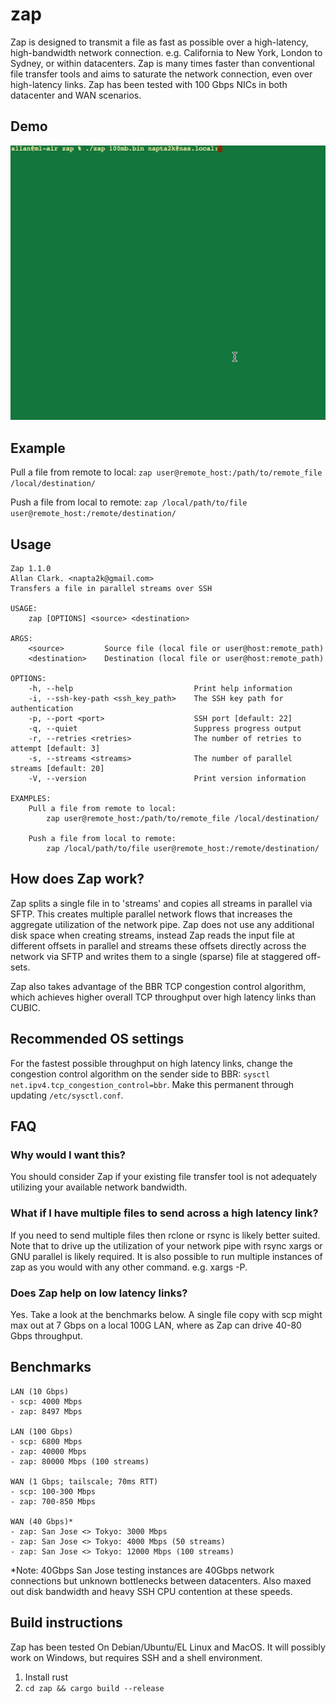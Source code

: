 # zap
Zap is designed to transmit a file as fast as possible over a high-latency, high-bandwidth network connection. e.g. California to New York, London to Sydney, or within datacenters. Zap is many times faster than conventional file transfer tools and aims to saturate the network connection, even over high-latency links. Zap has been tested with 100 Gbps NICs in both datacenter and WAN scenarios.

## Demo
<img src="https://github.com/ajclark/zap/blob/main/zap.gif?raw=true">

## Example
Pull a file from remote to local:
`zap user@remote_host:/path/to/remote_file /local/destination/`

Push a file from local to remote:
`zap /local/path/to/file user@remote_host:/remote/destination/`

## Usage
```
Zap 1.1.0
Allan Clark. <napta2k@gmail.com>
Transfers a file in parallel streams over SSH

USAGE:
    zap [OPTIONS] <source> <destination>

ARGS:
    <source>         Source file (local file or user@host:remote_path)
    <destination>    Destination (local file or user@host:remote_path)

OPTIONS:
    -h, --help                           Print help information
    -i, --ssh-key-path <ssh_key_path>    The SSH key path for authentication
    -p, --port <port>                    SSH port [default: 22]
    -q, --quiet                          Suppress progress output
    -r, --retries <retries>              The number of retries to attempt [default: 3]
    -s, --streams <streams>              The number of parallel streams [default: 20]
    -V, --version                        Print version information

EXAMPLES:
	Pull a file from remote to local:
		zap user@remote_host:/path/to/remote_file /local/destination/

	Push a file from local to remote:
		zap /local/path/to/file user@remote_host:/remote/destination/
```

## How does Zap work?
Zap splits a single file in to 'streams' and copies all streams in parallel via SFTP. This creates multiple parallel network flows that increases the aggregate utilization of the network pipe. Zap does not use any additional disk space when creating streams, instead Zap reads the input file at different offsets in parallel and streams these offsets directly across the network via SFTP and writes them to a single (sparse) file at staggered off-sets.

Zap also takes advantage of the BBR TCP congestion control algorithm, which achieves higher overall TCP throughput over high latency links than CUBIC.

## Recommended OS settings
For the fastest possible throughput on high latency links, change the congestion control algorithm on the sender side to BBR: `sysctl net.ipv4.tcp_congestion_control=bbr`. Make this permanent through updating `/etc/sysctl.conf`.

## FAQ
### Why would I want this?
You should consider Zap if your existing file transfer tool is not adequately utilizing your available network bandwidth.

### What if I have multiple files to send across a high latency link?
If you need to send multiple files then rclone or rsync is likely better suited. Note that to drive up the utilization of your network pipe with rsync xargs or GNU parallel is likely required. It is also possible to run multiple instances of zap as you would with any other command. e.g. xargs -P.

### Does Zap help on low latency links?
Yes. Take a look at the benchmarks below. A single file copy with scp might max out at 7 Gbps on a local 100G LAN, where as Zap can drive 40-80 Gbps throughput.

## Benchmarks
``` 
LAN (10 Gbps)
- scp: 4000 Mbps
- zap: 8497 Mbps

LAN (100 Gbps)
- scp: 6800 Mbps
- zap: 40000 Mbps
- zap: 80000 Mbps (100 streams)

WAN (1 Gbps; tailscale; 70ms RTT)
- scp: 100-300 Mbps
- zap: 700-850 Mbps

WAN (40 Gbps)*
- zap: San Jose <> Tokyo: 3000 Mbps
- zap: San Jose <> Tokyo: 4000 Mbps (50 streams)
- zap: San Jose <> Tokyo: 12000 Mbps (100 streams)
```
*Note: 40Gbps San Jose testing instances are 40Gbps network connections but unknown bottlenecks between datacenters. Also maxed out disk bandwidth and heavy SSH CPU contention at these speeds.

## Build instructions
Zap has been tested On Debian/Ubuntu/EL Linux and MacOS. It will possibly work on Windows, but requires SSH and a shell environment.

1. Install rust
2. `cd zap && cargo build --release`
